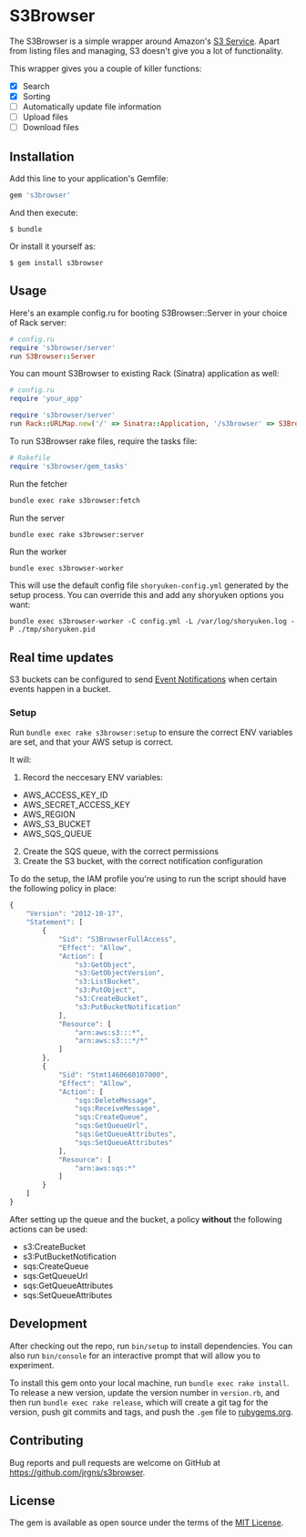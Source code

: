 # S3Browser

The S3Browser is a simple wrapper around Amazon's [S3 Service](https://aws.amazon.com/s3/).
Apart from listing files and managing, S3 doesn't give you a lot of functionality.

This wrapper gives you a couple of killer functions:

* [x] Search
* [x] Sorting
* [ ] Automatically update file information
* [ ] Upload files
* [ ] Download files

## Installation

Add this line to your application's Gemfile:

```ruby
gem 's3browser'
```

And then execute:

    $ bundle

Or install it yourself as:

    $ gem install s3browser

## Usage

Here's an example config.ru for booting S3Browser::Server in your choice of Rack server:

```ruby
# config.ru
require 's3browser/server'
run S3Browser::Server
```

You can mount S3Browser to existing Rack (Sinatra) application as well:

```ruby
# config.ru
require 'your_app'

require 's3browser/server'
run Rack::URLMap.new('/' => Sinatra::Application, '/s3browser' => S3Browser::Server)
```

To run S3Browser rake files, require the tasks file:

```ruby
# Rakefile
require 's3browser/gem_tasks'
```

Run the fetcher

```bash
bundle exec rake s3browser:fetch
```

Run the server

```bash
bundle exec rake s3browser:server
```

Run the worker
```
bundle exec s3browser-worker
```

This will use the default config file `shoryuken-config.yml` generated by the setup process. You can override this and add any shoryuken options you want:

```
bundle exec s3browser-worker -C config.yml -L /var/log/shoryuken.log -P ./tmp/shoryuken.pid 
```

## Real time updates

S3 buckets can be configured to send [Event Notifications](http://docs.aws.amazon.com/AmazonS3/latest/dev/NotificationHowTo.html)
when certain events happen in a bucket.

### Setup

Run `bundle exec rake s3browser:setup` to ensure the correct ENV variables are set, and that your AWS setup is correct.

It will:

1. Record the neccesary ENV variables:
  * AWS_ACCESS_KEY_ID
  * AWS_SECRET_ACCESS_KEY
  * AWS_REGION
  * AWS_S3_BUCKET
  * AWS_SQS_QUEUE
2. Create the SQS queue, with the correct permissions
3. Create the S3 bucket, with the correct notification configuration

To do the setup, the IAM profile you're using to run the script should have the following policy in place:

```javascript
{
    "Version": "2012-10-17",
    "Statement": [
        {
            "Sid": "S3BrowserFullAccess",
            "Effect": "Allow",
            "Action": [
                "s3:GetObject",
                "s3:GetObjectVersion",
                "s3:ListBucket",
                "s3:PutObject",
                "s3:CreateBucket",
                "s3:PutBucketNotification"
            ],
            "Resource": [
                "arn:aws:s3:::*",
                "arn:aws:s3:::*/*"
            ]
        },
        {
            "Sid": "Stmt1460660107000",
            "Effect": "Allow",
            "Action": [
                "sqs:DeleteMessage",
                "sqs:ReceiveMessage",
                "sqs:CreateQueue",
                "sqs:GetQueueUrl",
                "sqs:GetQueueAttributes",
                "sqs:SetQueueAttributes"
            ],
            "Resource": [
                "arn:aws:sqs:*"
            ]
        }
    ]
}
```

After setting up the queue and the bucket, a policy **without** the following actions can be used:

* s3:CreateBucket
* s3:PutBucketNotification
* sqs:CreateQueue
* sqs:GetQueueUrl
* sqs:GetQueueAttributes
* sqs:SetQueueAttributes

## Development

After checking out the repo, run `bin/setup` to install dependencies. You can also run `bin/console` for an interactive prompt that will allow you to experiment.

To install this gem onto your local machine, run `bundle exec rake install`. To release a new version, update the version number in `version.rb`, and then run `bundle exec rake release`, which will create a git tag for the version, push git commits and tags, and push the `.gem` file to [rubygems.org](https://rubygems.org).

## Contributing

Bug reports and pull requests are welcome on GitHub at https://github.com/jrgns/s3browser.


## License

The gem is available as open source under the terms of the [MIT License](http://opensource.org/licenses/MIT).

